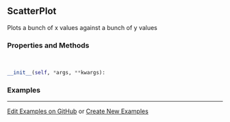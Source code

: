 ## <a id="McUtils.Plots.Plots.ScatterPlot">ScatterPlot</a>
Plots a bunch of x values against a bunch of y values

### Properties and Methods
<a id="McUtils.Plots.Plots.ScatterPlot.__init__">&nbsp;</a>
```python
__init__(self, *args, **kwargs): 
```

### Examples


___

[Edit Examples on GitHub](https://github.com/McCoyGroup/References/edit/gh-pages/Documentation/examples/McUtils/Plots/Plots/ScatterPlot.md) or 
[Create New Examples](https://github.com/McCoyGroup/References/new/gh-pages/?filename=Documentation/examples/McUtils/Plots/Plots/ScatterPlot.md)